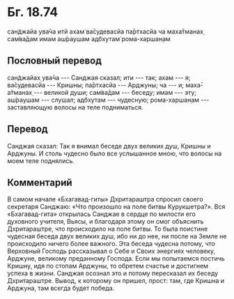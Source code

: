 # Бг. 18.74
сан̃джайа ува̄ча
итй ахам̇ ва̄судевасйа
па̄ртхасйа ча маха̄тманах̣
сам̇ва̄дам имам аш́раушам
адбхутам̇ рома-харшан̣ам
## Пословный перевод

сан̃джайах̣ ува̄ча --- Санджая сказал; ити --- так; ахам --- я; ва̄судевасйа
--- Кришны; па̄ртхасйа --- Арджуны; ча --- и; маха̄-а̄тманах̣ --- великой
души; сам̇ва̄дам --- беседу; имам --- эту; аш́раушам --- слушал; адбхутам
--- чудесную; рома-харшан̣ам --- заставляющую волосы на теле подниматься.

## Перевод

Санджая сказал: Так я внимал беседе двух великих душ, Кришны и Арджуны.
И столь чудесно было все услышанное мною, что волосы на моем теле
поднялись.

## Комментарий

В самом начале «Бхагавад-гиты» Дхритараштра спросил своего секретаря
Санджаю: «Что произошло на поле битвы Курукшетра?». Вся «Бхагавад-гита»
открылась Санджае в сердце по милости его духовного учителя, Вьясы, и
благодаря этому он смог объяснить Дхритараштре, что происходило на поле
битвы. То была поистине чудесная беседа двух великих душ, ибо ни до нее,
ни после на Земле не происходило ничего более важного. Эта беседа
чудесна потому, что Верховный Господь рассказывал о Себе и Своих
энергиях человеку, Арджуне, великому преданному Господа. Если мы
попытаемся постичь Кришну, идя по стопам Арджуны, то обретем счастье и
достигнем успеха в жизни. Санджая осознал это и потому пересказал их
беседу Дхритараштре. Вывод, к которому он пришел, прост: там, где Кришна
и Арджуна, там всегда будет победа.
